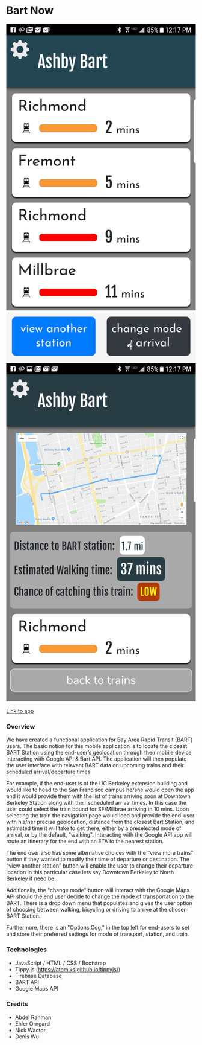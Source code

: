 # Bart Now

![Bart1Pic](./Bart1.png) ![Bart2Pic](./Bart2.png)

[Link to app](https://yiyi098.github.io/BART-Now/)

### Overview
We have created a functional application for Bay Area Rapid Transit (BART) users. The basic notion for this mobile application is to locate the closest BART Station using the end-user’s geolocation through their mobile device interacting with Google API & Bart API. The application will then populate the user interface with relevant BART data on upcoming trains and their scheduled arrival/departure times. 

For example, if the end-user is at the UC Berkeley extension building and would like to head to the San Francisco campus he/she would open the app and it would provide them with the list of trains arriving soon at Downtown Berkeley Station along with their scheduled arrival times. In this case the user could select the train bound for SF/Millbrae arriving in 10 mins. Upon selecting the train the navigation page would load and provide the end-user with his/her precise geolocation, distance from the closest Bart Station, and estimated time it will take to get there, either by a preselected mode of arrival, or by the default, "walking". Interacting with the Google API app will route an itinerary for the end with an ETA to the nearest station.

The end user also has some alternative choices with the “view more trains” button if they wanted to modify their time of departure or destination. The “view another station” button will enable the user to change their departure location in this particular case lets say Downtown Berkeley to North Berkeley if need be. 

Additionally, the "change mode" button will interact with the Google Maps API should the end user decide to change the mode of transportation to the BART. There is a drop down menu that populates and gives the user option of choosing between walking, bicycling or driving to arrive at the chosen BART Station. 

Furthermore, there is an "Options Cog," in the top left for end-users to set and store their preferred settings for mode of transport, station, and train.


### Technologies
* JavaScript / HTML / CSS / Bootstrap
* Tippy.js (https://atomiks.github.io/tippyjs/)
* Firebase Database
* BART API
* Google Maps API


### Credits
* Abdel Rahman
* Ehler Orngard
* Nick Wactor
* Denis Wu
